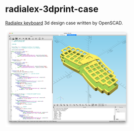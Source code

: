 # radialex-3dprint-case


<a href="https://github.com/takashicompany/radialex">Radialex keyboard</a> 3d design case written  by OpenSCAD.

<img src="Images/radialex-scad.png" alt="radialex 3d case design" width=400 />


